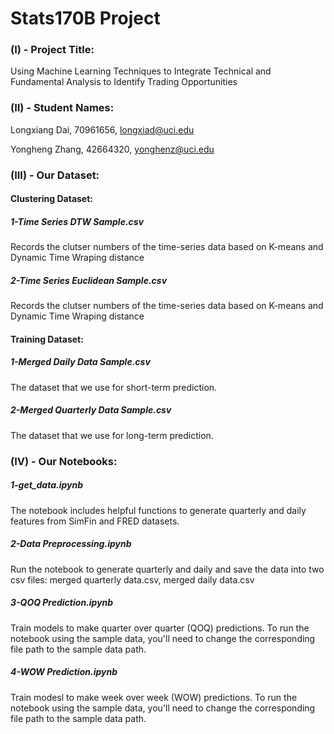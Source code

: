 # Stats170B Project

### (I) - Project Title: 
Using Machine Learning Techniques to Integrate Technical and Fundamental Analysis to Identify Trading Opportunities


### (II) - Student Names: 
Longxiang Dai, 70961656, longxiad@uci.edu

Yongheng Zhang, 42664320, yonghenz@uci.edu


### (III) - Our Dataset:
#### Clustering Dataset:
##### 1-Time Series DTW Sample.csv
Records the clutser numbers of the time-series data based on K-means and Dynamic Time Wraping distance
##### 2-Time Series Euclidean Sample.csv
Records the clutser numbers of the time-series data based on K-means and Dynamic Time Wraping distance


#### Training Dataset:
##### 1-Merged Daily Data Sample.csv
The dataset that we use for short-term prediction.
##### 2-Merged Quarterly Data Sample.csv
The dataset that we use for long-term prediction.


### (IV) - Our Notebooks:
##### 1-get_data.ipynb
The notebook includes helpful functions to generate quarterly and daily features from SimFin and FRED datasets.
##### 2-Data Preprocessing.ipynb
Run the notebook to generate quarterly and daily and save the data into two csv files: merged quarterly data.csv, merged daily data.csv
##### 3-QOQ Prediction.ipynb
Train models to make quarter over quarter (QOQ) predictions. To run the notebook using the sample data, you'll need to change the corresponding file path to the sample data path.
##### 4-WOW Prediction.ipynb
Train modesl to make week over week (WOW) predictions. To run the notebook using the sample data, you'll need to change the corresponding file path to the sample data path.

